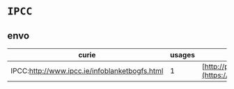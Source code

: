 # `IPCC`
## envo
| curie                                         |   usages | nodes                                                                                                               |
|-----------------------------------------------|----------|---------------------------------------------------------------------------------------------------------------------|
| IPCC:http://www.ipcc.ie/infoblanketbogfs.html |        1 | [http://purl.obolibrary.org/obo/ENVO:00000511](https://bioregistry.io/http://purl.obolibrary.org/obo/ENVO:00000511) |
